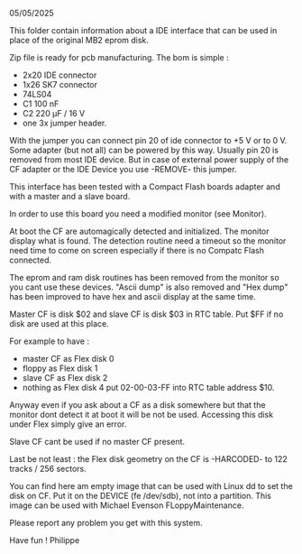 05/05/2025

This folder contain information about a IDE interface that can be used in place of the original MB2 eprom disk.

Zip file is ready for pcb manufacturing.
The bom is simple :
- 2x20 IDE connector
- 1x26 SK7 connector
- 74LS04
- C1 100 nF
- C2 220 µF / 16 V
- one 3x jumper header.

With the jumper you can connect pin 20 of ide connector to +5 V or to 0 V. Some adapter (but not all) can be powered by this way.
Usually pin 20 is removed from most IDE device.
But in case of external power supply of the CF adapter or the IDE Device you use -REMOVE- this jumper. 

This interface has been tested with a Compact Flash boards adapter and with a master and a slave board.

In order to use this board you need a modified monitor (see Monitor).

At boot the CF are automagically detected and initialized. The monitor display what is found.
The detection routine need a timeout so the monitor need time to come on screen especially if there is no Compatc Flash connected.

The eprom and ram disk routines has been removed from the monitor so you cant use these devices.
"Ascii dump" is also removed and "Hex dump" has been improved to have hex and ascii display at the same time.

Master CF is disk $02 and slave CF is disk $03 in RTC table. Put $FF if no disk are used at this place.

For example to have :
- master CF as Flex disk 0
- floppy as Flex disk 1
- slave CF as Flex disk 2
- nothing as Flex disk 4
put 02-00-03-FF into RTC table address $10.

Anyway even if you ask about a CF as a disk somewhere but that the monitor dont detect it at boot it will be not be used.
Accessing this disk under Flex simply give an error.

Slave CF cant be used if no master CF present. 

Last be not least : the Flex disk geometry on the CF is -HARCODED- to 122 tracks / 256 sectors.

You can find here am empty image that can be used with Linux dd to set the disk on CF.
Put it on the DEVICE (fe /dev/sdb), not into a partition.
This image can be used with Michael Evenson FLoppyMaintenance.

Please report any problem you get with this system.
  
Have fun !
Philippe
